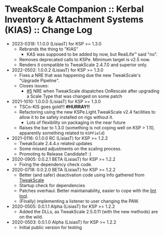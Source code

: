 # TweakScale Companion :: Kerbal Inventory & Attachment Systems (KIAS) :: Change Log

* 2023-0318: 1.1.0.0 (LisiasT) for KSP >= 1.3.0
	+ Rebrands the thing to "KIAS"
		- KAS was supposed to be added by now, but RealLife™ said "no".
	+ Removes deprecated calls to KSPe. Minimum target is v2.5 now.
	+ Renders it compatible to TweakScale 2.4.7.0 and superior only.
* 2022-0502: 1.0.0.2 (LisiasT) for KSP >= 1.3.0
	+ Fixes a NRE that was happening due the new TweakScale's "Upgrade Pipeline".
	+ Closes issues:
		- [#5](https://github.com/TweakScale/Companion_KIS/issues/5) NRE when TweakScale dispatches OnRescale after upgrading a Scale Type that was changed on some patch 
* 2021-1010: 1.0.0.0 (LisiasT) for KSP >= 1.3.0
	+ TSCo-KIS goes gold!!! **#HURRAY!!**
	+ Refactoring using the new KSPe.Light.TweakScale v2.4 facilities to allow it to be safely installed on rigs without it.
		+ Lots of flexibility on packaging in the near future
	+ Raises the bar to 1.3.0 (something is not coping well on KSP > 1.10, apparently something related to `KSPField`)
* 2021-0116: 0.1.0.0 RC (LisiasT) for KSP >= 1.2.2
	+ TweakScale 2.4.4.x related updates
	+ Some missed adjustments on the scaling process.
	+ Promoting to Release Candidate!! :)
* 2020-0905: 0.0.2.1 BETA (LisiasT) for KSP >= 1.2.2
	+ Fixing the dependency check code.
* 2020-0718: 0.0.2.0 BETA (LisiasT) for KSP >= 1.2.2
	+ Better (and safer) deactivation code using info gathered from [TweakScale](https://github.com/TweakScale/TweakScale/issues/125)
	+ Startup check for dependencies
	+ Patches overhaul. Better maintainability, easier to cope with the [lint tool](https://github.com/net-lisias-ksp/ksp-tools-public). 
	+ (Finally) implementing a listener to user changing the PAW.
* 2020-0505: 0.0.1.1 Alpha (LisiasT) for KSP >= 1.2.2
	+ Added the DLLs, as TweakScale 2.5.0.11 (with the new methods) are on the wild.
* 2020-0503: 0.0.1.0 Alpha (LisiasT) for KSP >= 1.2.2
	+ Initial public version for testing 
